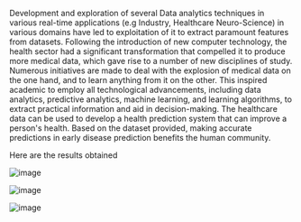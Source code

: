 Development and exploration of several Data analytics techniques in various real-time applications (e.g Industry, Healthcare Neuro-Science) in various domains have led to exploitation of it to extract paramount features from datasets. Following the introduction of new computer technology, the health sector had a significant transformation that compelled it to produce more medical data, which gave rise to a number of new disciplines of study. Numerous initiatives are made to deal with the explosion of medical data on the one hand, and to learn anything from it on the other. This inspired academic to employ all technological advancements, including data analytics, predictive analytics, machine learning, and learning algorithms, to extract practical information and aid in decision-making. The healthcare data can be used to develop a health prediction system that can improve a person's health. Based on the dataset provided, making accurate predictions in early disease prediction benefits the human community.


Here are the results obtained

![image](https://github.com/kajaveom/Disease-Prediction/assets/89060761/85c42e16-73fd-4b7d-85fe-246730702915)

![image](https://github.com/kajaveom/Disease-Prediction/assets/89060761/7c64e14a-b1f8-4f46-b661-051b7d74c4c4)

![image](https://github.com/kajaveom/Disease-Prediction/assets/89060761/53cf03f3-b447-4f86-8d9d-3b2d632c5f86)

